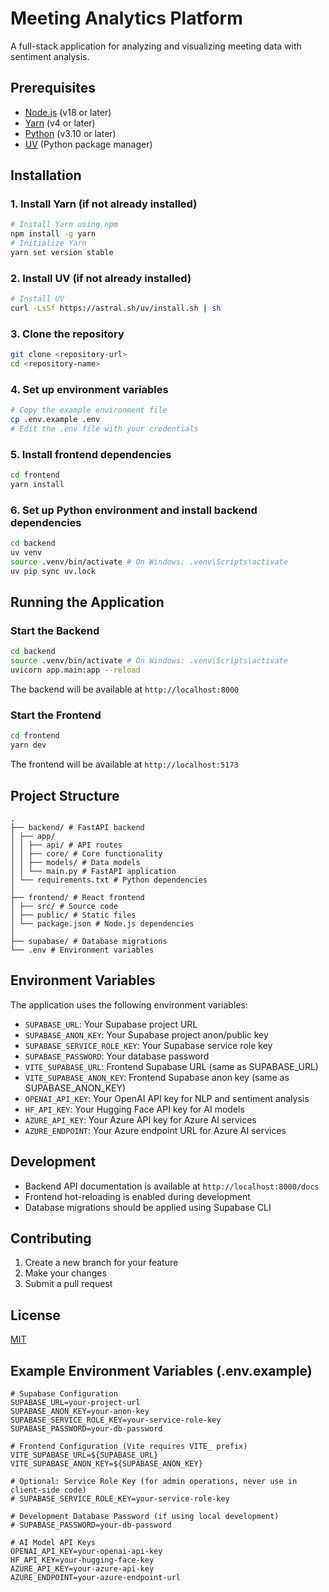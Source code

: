 # Meeting Analytics Platform

A full-stack application for analyzing and visualizing meeting data with sentiment analysis.

## Prerequisites

- [Node.js](https://nodejs.org/) (v18 or later)
- [Yarn](https://yarnpkg.com/) (v4 or later)
- [Python](https://www.python.org/) (v3.10 or later)
- [UV](https://github.com/astral-sh/uv) (Python package manager)

## Installation

### 1. Install Yarn (if not already installed)

```bash
# Install Yarn using npm
npm install -g yarn
# Initialize Yarn
yarn set version stable
```

### 2. Install UV (if not already installed)

```bash
# Install UV
curl -LsSf https://astral.sh/uv/install.sh | sh
```

### 3. Clone the repository

```bash
git clone <repository-url>
cd <repository-name>
```

### 4. Set up environment variables

```bash
# Copy the example environment file
cp .env.example .env
# Edit the .env file with your credentials
```

### 5. Install frontend dependencies

```bash
cd frontend
yarn install
```

### 6. Set up Python environment and install backend dependencies

```bash
cd backend
uv venv
source .venv/bin/activate # On Windows: .venv\Scripts\activate
uv pip sync uv.lock
```

## Running the Application

### Start the Backend

```bash
cd backend
source .venv/bin/activate # On Windows: .venv\Scripts\activate
uvicorn app.main:app --reload
```

The backend will be available at `http://localhost:8000`

### Start the Frontend

```bash
cd frontend
yarn dev
```

The frontend will be available at `http://localhost:5173`

## Project Structure

```
.
├── backend/ # FastAPI backend
│ ├── app/
│ │ ├── api/ # API routes
│ │ ├── core/ # Core functionality
│ │ ├── models/ # Data models
│ │ └── main.py # FastAPI application
│ └── requirements.txt # Python dependencies
│
├── frontend/ # React frontend
│ ├── src/ # Source code
│ ├── public/ # Static files
│ └── package.json # Node.js dependencies
│
├── supabase/ # Database migrations
└── .env # Environment variables
```

## Environment Variables

The application uses the following environment variables:

- `SUPABASE_URL`: Your Supabase project URL
- `SUPABASE_ANON_KEY`: Your Supabase project anon/public key
- `SUPABASE_SERVICE_ROLE_KEY`: Your Supabase service role key
- `SUPABASE_PASSWORD`: Your database password
- `VITE_SUPABASE_URL`: Frontend Supabase URL (same as SUPABASE_URL)
- `VITE_SUPABASE_ANON_KEY`: Frontend Supabase anon key (same as SUPABASE_ANON_KEY)
- `OPENAI_API_KEY`: Your OpenAI API key for NLP and sentiment analysis
- `HF_API_KEY`: Your Hugging Face API key for AI models
- `AZURE_API_KEY`: Your Azure API key for Azure AI services
- `AZURE_ENDPOINT`: Your Azure endpoint URL for Azure AI services

## Development

- Backend API documentation is available at `http://localhost:8000/docs`
- Frontend hot-reloading is enabled during development
- Database migrations should be applied using Supabase CLI

## Contributing

1. Create a new branch for your feature
2. Make your changes
3. Submit a pull request

## License

[MIT](LICENSE)

## Example Environment Variables (.env.example)

```
# Supabase Configuration
SUPABASE_URL=your-project-url
SUPABASE_ANON_KEY=your-anon-key
SUPABASE_SERVICE_ROLE_KEY=your-service-role-key
SUPABASE_PASSWORD=your-db-password

# Frontend Configuration (Vite requires VITE_ prefix)
VITE_SUPABASE_URL=${SUPABASE_URL}
VITE_SUPABASE_ANON_KEY=${SUPABASE_ANON_KEY}

# Optional: Service Role Key (for admin operations, never use in client-side code)
# SUPABASE_SERVICE_ROLE_KEY=your-service-role-key

# Development Database Password (if using local development)
# SUPABASE_PASSWORD=your-db-password

# AI Model API Keys
OPENAI_API_KEY=your-openai-api-key
HF_API_KEY=your-hugging-face-key
AZURE_API_KEY=your-azure-api-key
AZURE_ENDPOINT=your-azure-endpoint-url
```